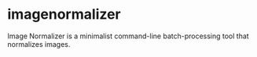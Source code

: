 # imagenormalizer
Image Normalizer is a minimalist command-line batch-processing tool that normalizes images.
